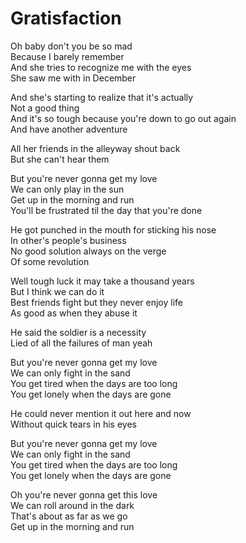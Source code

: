 # Gratisfaction  

Oh baby don't you be so mad  
Because I barely remember  
And she tries to recognize me with the eyes  
She saw me with in December  

And she's starting to realize that it's actually  
Not a good thing  
And it's so tough because you're down to go out again  
And have another adventure  

All her friends in the alleyway shout back  
But she can't hear them  

But you're never gonna get my love  
We can only play in the sun  
Get up in the morning and run  
You'll be frustrated til the day that you're done  

He got punched in the mouth for sticking his nose  
In other's people's business  
No good solution always on the verge  
Of some revolution  

Well tough luck it may take a thousand years  
But I think we can do it  
Best friends fight but they never enjoy life  
As good as when they abuse it  

He said the soldier is a necessity  
Lied of all the failures of man yeah  

But you're never gonna get my love  
We can only fight in the sand  
You get tired when the days are too long  
You get lonely when the days are gone  

He could never mention it out here and now  
Without quick tears in his eyes  

But you're never gonna get my love  
We can only fight in the sand  
You get tired when the days are too long  
You get lonely when the days are gone  

Oh you're never gonna get this love  
We can roll around in the dark  
That's about as far as we go  
Get up in the morning and run  
